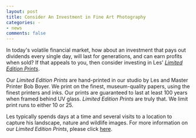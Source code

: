 ```yaml
---
layout: post
title: Consider An Investment in Fine Art Photography
categories: - 
- news
comments: false
---
```


In today's volatile financial market, how about an investment that pays out dividends every single day, will last for generations, and can earn profits when sold? If that appeals to you, then consider investing in Les' *[Limited Edition Prints](http://fineart.lesterpickerphoto.com/limited-edition-prints-d1.html)*.

Our *Limited Edition Prints* are hand-printed in our studio by Les and Master Printer Bob Boyer. We print on the finest, museum-quality papers, using the finest printers and inks. Our prints are guaranteed to last at least 100 years when framed behind UV glass. *Limited Edition Prints* are truly that. We limit print runs to either 10 or 25. 

Les typically spends days at a time and several visits to a location to capture his landscape, nature and wildlife images. For more information on our *Limited Edition Prints*, please click [here](/limited-edition/). 